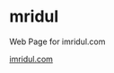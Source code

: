 # mridul
Web Page for imridul.com

<a href="imridul.com" rel="nofollow" target="_blank">imridul.com</a>
